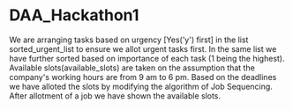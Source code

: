 # DAA_Hackathon1

We are arranging tasks based on urgency [Yes('y') first] in the list sorted_urgent_list to ensure we allot urgent tasks first.
In the same list we have further sorted based on importance of each task (1 being the highest).
Available slots(available_slots) are taken on the assumption that the company's working hours are from 9 am to 6 pm.
Based on the deadlines we have alloted the slots by modifying the algorithm of Job Sequencing.
After allotment of a job we have shown the available slots.
